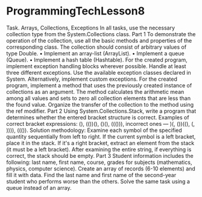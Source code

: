 # ProgrammingTechLesson8
Task. Arrays, Collections, Exceptions
In all tasks, use the necessary collection type from the System.Collections class.
Part 1
To demonstrate the operation of the collection, use all the basic methods and properties of the corresponding class. The collection should consist of arbitrary values of type Double.
• Implement an array-list (ArrayList).
• Implement a queue (Queue).
• Implement a hash table (Hashtable).
For the created program, implement exception handling blocks wherever possible. Handle at least three different exceptions. Use the available exception classes declared in System. Alternatively, implement custom exceptions.
For the created program, implement a method that uses the previously created instance of collections as an argument. The method calculates the arithmetic mean among all values and sets to zero all collection elements that are less than the found value. Organize the transfer of the collection to the method using the ref modifier.
Part 2
Using System.Collections.Stack, write a program that determines whether the entered bracket structure is correct. Examples of correct bracket expressions: (), (())(), ()(), ((())), incorrect ones — )(, ())((), (, )))), ((()).
Solution methodology: Examine each symbol of the specified quantity sequentially from left to right. If the current symbol is a left bracket, place it in the stack. If it's a right bracket, extract an element from the stack (it must be a left bracket). After examining the entire string, if everything is correct, the stack should be empty.
Part 3
Student information includes the following: last name, first name, course, grades for subjects (mathematics, physics, computer science). Create an array of records (6-10 elements) and fill it with data. Find the last name and first name of the second-year student who performs worse than the others. Solve the same task using a queue instead of an array.
